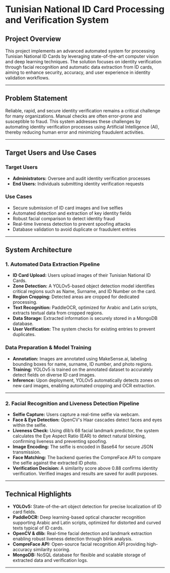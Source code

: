 # Tunisian National ID Card Processing and Verification System

## Project Overview

This project implements an advanced automated system for processing Tunisian National ID Cards by leveraging state-of-the-art computer vision and deep learning techniques. The solution focuses on identity verification through facial recognition and automatic data extraction from ID cards, aiming to enhance security, accuracy, and user experience in identity validation workflows.

---

## Problem Statement

Reliable, rapid, and secure identity verification remains a critical challenge for many organizations. Manual checks are often error-prone and susceptible to fraud. This system addresses these challenges by automating identity verification processes using Artificial Intelligence (AI), thereby reducing human error and minimizing fraudulent activities.

---

## Target Users and Use Cases

### Target Users

- **Administrators:** Oversee and audit identity verification processes  
- **End Users:** Individuals submitting identity verification requests  

### Use Cases

- Secure submission of ID card images and live selfies  
- Automated detection and extraction of key identity fields  
- Robust facial comparison to detect identity fraud  
- Real-time liveness detection to prevent spoofing attacks  
- Database validation to avoid duplicate or fraudulent entries  

---

## System Architecture

### 1. Automated Data Extraction Pipeline

- **ID Card Upload:** Users upload images of their Tunisian National ID Cards.  
- **Zone Detection:** A YOLOv5-based object detection model identifies critical regions such as Name, Surname, and ID Number on the card.  
- **Region Cropping:** Detected areas are cropped for dedicated processing.  
- **Text Recognition:** PaddleOCR, optimized for Arabic and Latin scripts, extracts textual data from cropped regions.  
- **Data Storage:** Extracted information is securely stored in a MongoDB database.  
- **User Verification:** The system checks for existing entries to prevent duplicates.  

### Data Preparation & Model Training

- **Annotation:** Images are annotated using MakeSense.ai, labeling bounding boxes for name, surname, ID number, and photo regions.  
- **Training:** YOLOv5 is trained on the annotated dataset to accurately detect fields on diverse ID card images.  
- **Inference:** Upon deployment, YOLOv5 automatically detects zones on new card images, enabling automated cropping and OCR extraction.  

---

### 2. Facial Recognition and Liveness Detection Pipeline

- **Selfie Capture:** Users capture a real-time selfie via webcam.  
- **Face & Eye Detection:** OpenCV's Haar cascades detect faces and eyes within the selfie.  
- **Liveness Check:** Using dlib’s 68 facial landmark predictor, the system calculates the Eye Aspect Ratio (EAR) to detect natural blinking, confirming liveness and preventing spoofing.  
- **Image Encoding:** The selfie is encoded in Base64 for secure JSON transmission.  
- **Face Matching:** The backend queries the CompreFace API to compare the selfie against the extracted ID photo.  
- **Verification Decision:** A similarity score above 0.88 confirms identity verification. Verified images and results are saved for audit purposes.  

---

## Technical Highlights

- **YOLOv5:** State-of-the-art object detection for precise localization of ID card fields.  
- **PaddleOCR:** Deep learning-based optical character recognition supporting Arabic and Latin scripts, optimized for distorted and curved texts typical of ID cards.  
- **OpenCV & dlib:** Real-time facial detection and landmark extraction enabling robust liveness detection through blink analysis.  
- **CompreFace API:** Open-source facial recognition API providing high-accuracy similarity scoring.  
- **MongoDB:** NoSQL database for flexible and scalable storage of extracted data and verification logs.  

---
